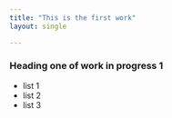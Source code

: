 ```yaml
---
title: "This is the first work"
layout: single

---
```

### Heading one of work in progress 1

- list 1
- list 2
- list 3